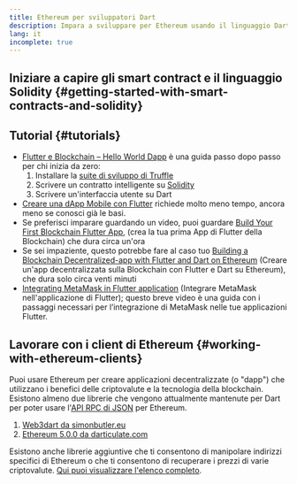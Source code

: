 ```yaml
---
title: Ethereum per sviluppatori Dart
description: Impara a sviluppare per Ethereum usando il linguaggio Dart
lang: it
incomplete: true
---
```


## Iniziare a capire gli smart contract e il linguaggio Solidity {#getting-started-with-smart-contracts-and-solidity}

## Tutorial {#tutorials}

- [Flutter e Blockchain – Hello World Dapp](https://www.geeksforgeeks.org/flutter-and-blockchain-hello-world-dapp/) è una guida passo dopo passo per chi inizia da zero:
  1.  Installare la [suite di sviluppo di Truffle](https://www.trufflesuite.com/)
  2.  Scrivere un contratto intelligente su [Solidity](https://soliditylang.org/)
  3.  Scrivere un'interfaccia utente su Dart
- [Creare una dApp Mobile con Flutter](https://medium.com/dash-community/building-a-mobile-dapp-with-flutter-be945c80315a) richiede molto meno tempo, ancora meno se conosci già le basi.
- Se preferisci imparare guardando un video, puoi guardare [Build Your First Blockchain Flutter App](https://www.youtube.com/watch?v=3Eeh3pJ6PeA), (crea la tua prima App di Flutter della Blockchain) che dura circa un'ora
- Se sei impaziente, questo potrebbe fare al caso tuo [Building a Blockchain Decentralized-app with Flutter and Dart on Ethereum](https://www.youtube.com/watch?v=jaMFEOCq_1s) (Creare un'app decentralizzata sulla Blockchain con Flutter e Dart su Ethereum), che dura solo circa venti minuti
- [Integrating MetaMask in Flutter application](https://youtu.be/8qzVDje3IWk) (Integrare MetaMask nell'applicazione di Flutter); questo breve video è una guida con i passaggi necessari per l’integrazione di MetaMask nelle tue applicazioni Flutter.

## Lavorare con i client di Ethereum {#working-with-ethereum-clients}

Puoi usare Ethereum per creare applicazioni decentralizzate (o "dapp") che utilizzano i benefici delle criptovalute e la tecnologia della blockchain. Esistono almeno due librerie che vengono attualmente mantenute per Dart per poter usare l'[API RPC di JSON](/developers/docs/apis/json-rpc/) per Ethereum.

1. [Web3dart da simonbutler.eu](https://pub.dev/packages/web3dart)
1. [Ethereum 5.0.0 da darticulate.com](https://pub.dev/packages/ethereum)

Esistono anche librerie aggiuntive che ti consentono di manipolare indirizzi specifici di Ethereum o che ti consentono di recuperare i prezzi di varie criptovalute. [Qui puoi visualizzare l'elenco completo](https://pub.dev/dart/packages?q=ethereum).
